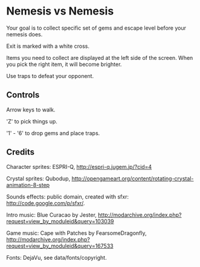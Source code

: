Nemesis vs Nemesis
==================

Your goal is to collect specific set of gems and escape level before your nemesis does.

Exit is marked with a white cross.

Items you need to collect are displayed at the left side of the screen. When you pick the right item,
it will become brighter.

Use traps to defeat your opponent.

Controls
--------
Arrow keys to walk.

'Z' to pick things up.

'1' - '6' to drop gems and place traps.

Credits
-------
Character sprites: ESPRI-Q, http://espri-q.jugem.jp/?cid=4

Crystal sprites: Qubodup, http://opengameart.org/content/rotating-crystal-animation-8-step

Sounds effects: public domain, created with sfxr: http://code.google.com/p/sfxr/.

Intro music: Blue Curacao by Jester, http://modarchive.org/index.php?request=view_by_moduleid&query=103039

Game music: Cape with Patches by FearsomeDragonfly, http://modarchive.org/index.php?request=view_by_moduleid&query=167533

Fonts: DejaVu, see data/fonts/copyright.

